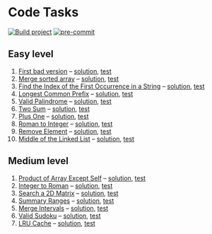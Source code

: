 # Code Tasks

[![Build project](https://github.com/IT-Enduro/code-tasks/actions/workflows/build.yml/badge.svg?branch=master)](https://github.com/IT-Enduro/code-tasks/actions/workflows/build.yml)
[![pre-commit](https://img.shields.io/badge/pre--commit-enabled-brightgreen?logo=pre-commit)](https://github.com/pre-commit/pre-commit)

## Easy level

1. [First bad version](https://leetcode.com/problems/first-bad-version/) – [solution](src/main/kotlin/ru/romanow/FirstBadVersion.kt), [test](src/test/kotlin/ru/romanow/FirstBadVersionTest.kt)
2. [Merge sorted array](https://leetcode.com/problems/merge-sorted-array/) – [solution](src/main/kotlin/ru/romanow/MergeSortedArrays.kt), [test](src/test/kotlin/ru/romanow/MergeSortedArraysTest.kt)
3. [Find the Index of the First Occurrence in a String](https://leetcode.com/problems/find-the-index-of-the-first-occurrence-in-a-string/) – [solution](src/main/kotlin/ru/romanow/FirstOccurrenceInAString.kt), [test](src/test/kotlin/ru/romanow/FirstOccurrenceInAStringTest.kt)
4. [Longest Common Prefix](https://leetcode.com/problems/longest-common-prefix/) – [solution](src/main/kotlin/ru/romanow/LongestCommonPrefix.kt), [test](src/test/kotlin/ru/romanow/LongestCommonPrefixTest.kt)
5. [Valid Palindrome](https://leetcode.com/problems/valid-palindrome/) – [solution](src/main/kotlin/ru/romanow/ValidPalindrome.kt), [test](src/test/kotlin/ru/romanow/ValidPalindromeTest.kt)
6. [Two Sum](https://leetcode.com/problems/two-sum/) – [solution](src/main/kotlin/ru/romanow/TwoSum.kt), [test](src/test/kotlin/ru/romanow/TwoSumTest.kt)
7. [Plus One](https://leetcode.com/problems/plus-one/) – [solution](src/main/kotlin/ru/romanow/PlusOne.kt), [test](src/test/kotlin/ru/romanow/PlusOneTest.kt)
8. [Roman to Integer](https://leetcode.com/problems/roman-to-integer/) – [solution](src/main/kotlin/ru/romanow/RomanToInteger.kt), [test](src/test/kotlin/ru/romanow/RomanToIntegerTest.kt)
9. [Remove Element](https://leetcode.com/problems/remove-element/) – [solution](src/main/kotlin/ru/romanow/RemoveElement.kt), [test](src/test/kotlin/ru/romanow/RemoveElementTest.kt)
10. [Middle of the Linked List](https://leetcode.com/problems/middle-of-the-linked-list/) – [solution](src/main/kotlin/ru/romanow/MiddleOfTheLinkedList.kt), [test](src/test/kotlin/ru/romanow/MiddleOfTheLinkedListTest.kt)

## Medium level

1. [Product of Array Except Self](https://leetcode.com/problems/product-of-array-except-self/) – [solution](src/main/kotlin/ru/romanow/ProductOfArrayExceptSelf.kt), [test](src/test/kotlin/ru/romanow/ProductOfArrayExceptSelfTest.kt)
2. [Integer to Roman](https://leetcode.com/problems/integer-to-roman/) – [solution](src/main/kotlin/ru/romanow/IntegerToRoman.kt), [test](src/test/kotlin/ru/romanow/IntegerToRomanTest.kt)
3. [Search a 2D Matrix](https://leetcode.com/problems/search-a-2d-matrix/) – [solution](src/main/kotlin/ru/romanow/SearchIn2dMatrix.kt), [test](src/test/kotlin/ru/romanow/SearchIn2dMatrixTest.kt)
4. [Summary Ranges](https://leetcode.com/problems/summary-ranges/) – [solution](src/main/kotlin/ru/romanow/SummaryRanges.kt), [test](src/test/kotlin/ru/romanow/SummaryRangesTest.kt)
5. [Merge Intervals](https://leetcode.com/problems/merge-intervals/) – [solution](src/main/kotlin/ru/romanow/MergeIntervals.kt), [test](src/test/kotlin/ru/romanow/MergeIntervalsTest.kt)
6. [Valid Sudoku](https://leetcode.com/problems/valid-sudoku/) – [solution](src/main/kotlin/ru/romanow/ValidSudoku.kt), [test](src/test/kotlin/ru/romanow/ValidSudokuTest.kt)
7. [LRU Cache](https://leetcode.com/problems/lru-cache/) – [solution](src/main/kotlin/ru/romanow/LRUCache.kt), [test](src/test/kotlin/ru/romanow/LRUCacheTest.kt)

